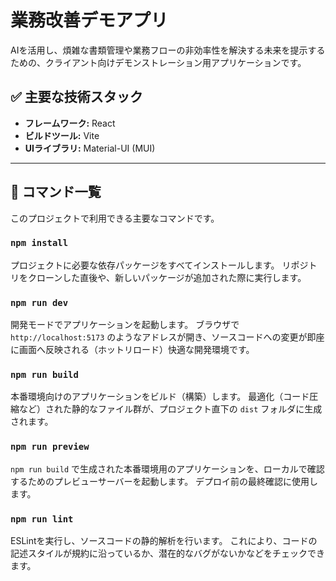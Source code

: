 # 業務改善デモアプリ

AIを活用し、煩雑な書類管理や業務フローの非効率性を解決する未来を提示するための、クライアント向けデモンストレーション用アプリケーションです。

## ✅ 主要な技術スタック

- **フレームワーク:** React
- **ビルドツール:** Vite
- **UIライブラリ:** Material-UI (MUI)

---

## 🚀 コマンド一覧

このプロジェクトで利用できる主要なコマンドです。

### `npm install`

プロジェクトに必要な依存パッケージをすべてインストールします。
リポジトリをクローンした直後や、新しいパッケージが追加された際に実行します。

### `npm run dev`

開発モードでアプリケーションを起動します。
ブラウザで `http://localhost:5173` のようなアドレスが開き、ソースコードへの変更が即座に画面へ反映される（ホットリロード）快適な開発環境です。

### `npm run build`

本番環境向けのアプリケーションをビルド（構築）します。
最適化（コード圧縮など）された静的なファイル群が、プロジェクト直下の `dist` フォルダに生成されます。

### `npm run preview`

`npm run build` で生成された本番環境用のアプリケーションを、ローカルで確認するためのプレビューサーバーを起動します。
デプロイ前の最終確認に使用します。

### `npm run lint`

ESLintを実行し、ソースコードの静的解析を行います。
これにより、コードの記述スタイルが規約に沿っているか、潜在的なバグがないかなどをチェックできます。
